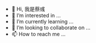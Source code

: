 - 👋 Hi, 我是蔡彧
- 👀 I’m interested in ...
- 🌱 I’m currently learning ...
- 💞️ I’m looking to collaborate on ...
- 📫 How to reach me ...

<!---
caiyuxyz/caiyuxyz is a ✨ special ✨ repository because its `README.md` (this file) appears on your GitHub profile.
You can click the Preview link to take a look at your changes.
--->
